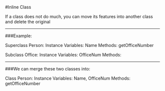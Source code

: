 #Inline Class

If a class does not do much, you can move its features into another class and delete the original

***

###Example:

Superclass Person:
Instance Variables: Name
Methods: getOfficeNumber

Subclass Office:
Instance Variables: OfficeNum
Methods:

***

###We can merge these two classes into:

Class Person:
Instance Variables: Name, OfficeNum
Methods: getOfficeNumber
